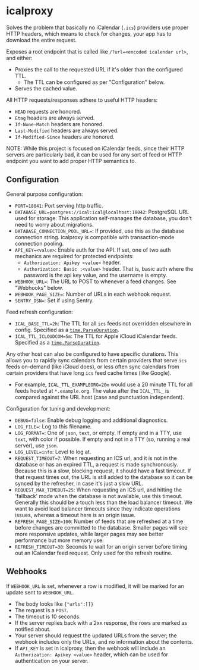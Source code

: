 # icalproxy

Solves the problem that basically no iCalendar (`.ics`) providers use proper HTTP headers,
which means to check for changes, your app has to download the entire request.

Exposes a root endpoint that is called like `/?url=<encoded icalendar url>`,
and either:

- Proxies the call to the requested URL if it's older than the configured TTL.
  - The TTL can be configured as per "Configuration" below.
- Serves the cached value.

All HTTP requests/responses adhere to useful HTTP headers:
- `HEAD` requests are honored.
- `Etag` headers are always served.
- `If-None-Match` headers are honored.
- `Last-Modified` headers are always served.
- `If-Modified-Since` headers are honored.

NOTE: While this project is focused on iCalendar feeds,
since their HTTP servers are particularly bad,
it can be used for any sort of feed or HTTP endpoint you want to add proper HTTP semantics to.

## Configuration

General purpose configuration:

- `PORT=18041`: Port serving http traffic.
- `DATABASE_URL=postgres://ical:ical@localhost:18042`: PostgreSQL URL used for storage.
  This application self-manages the database, you don't need to worry about migrations.
- `DATABASE_CONNECTION_POOL_URL=`: If provided, use this as the database connection string.
  icalproxy is compatible with transaction-mode connection pooling.
- `API_KEY=<value>`: Enable auth for the API. If set, one of two auth mechanics are required for protected endpoints:
  - `Authorization: Apikey <value>` header.
  - `Authorization: Basic :<value>` header. That is, basic auth where the password is the api key value,
    and the username is empty.
- `WEBHOOK_URL=`: The URL to POST to whenever a feed changes. See "Webhooks" below.
- `WEBHOOK_PAGE_SIZE=`: Number of URLs in each webhook request.
- `SENTRY_DSN=`: Set if using Sentry.

Feed refresh configuration:

- `ICAL_BASE_TTL=2h`: The TTL for all `ics` feeds not overridden elsewhere in config.
  Specified as a [`time.ParseDuration`](https://pkg.go.dev/time#ParseDuration).
- `ICAL_TTL_ICLOUDCOM=5m`: The TTL for Apple iCloud iCalendar feeds.
  Specified as a [`time.ParseDuration`](https://pkg.go.dev/time#ParseDuration).

Any other host can also be configured to have specific durations.
This allows you to rapidly sync calendars from certain providers that serve `ics` feeds on-demand (like iCloud does),
or less often sync calendars from certain providers that have long `ics` feed cache times (like Google).

- For example, `ICAL_TTL_EXAMPLEORG=20m` would use a 20 minute TTL for all feeds hosted at `*.example.org`.
  The value after the `ICAL_TTL_` is compared against the URL host (case and punctuation independent).

Configuration for tuning and development:

- `DEBUG=false`: Enable debug logging and additional diagnostics.
- `LOG_FILE=`: Log to this filename.
- `LOG_FORMAT=`: One of `json`, `text`, or empty. If empty and in a TTY, use `text`, with color if possible.
  If empty and not in a TTY (so, running a real server), use `json`.
- `LOG_LEVEL=info`: Level to log at.
- `REQUEST_TIMEOUT=7`: When requesting an ICS url, and it is not in the database or has an expired TTL,
  a request is made synchronously. Because this is a slow, blocking request,
  it should have a fast timeout. If that request times out, the URL is still added
  to the database so it can be synced by the refresher, in case it's just a slow URL.
- `REQUEST_MAX_TIMEOUT=25`: When requesting an ICS url, and hitting the 'fallback' mode when the database is not available,
  use this timeout. Generally this should be a touch less than the load balancer timeout.
  We want to avoid load balancer timeouts since they indicate operations issues,
  whereas a timeout here is an origin issue.
- `REFRESH_PAGE_SIZE=100`: Number of feeds that are refreshed at a time before changes are committed to the database.
  Smaller pages will see more responsive updates, while larger pages may see better performance but more memory use.
- `REFRESH_TIMEOUT=30`: Seconds to wait for an origin server before timing out an ICalendar feed request.
  Only used for the refresh routine.

## Webhooks

If `WEBHOOK_URL` is set, whenever a row is modified, it will be marked for an update sent to `WEBHOOK_URL`.

- The body looks like `{"urls":[]}`
- The request is a `POST`.
- The timeout is 10 seconds.
- If the server replies back with a 2xx response, the rows are marked as notified about.
- Your server should request the updated URLs from the server;
  the webhook includes only the URLs, and no information about the contents.
- If `API_KEY` is set in icalproxy, then the webhook will include an `Authorization: Apikey <value>` header,
  which can be used for authentication on your server.
